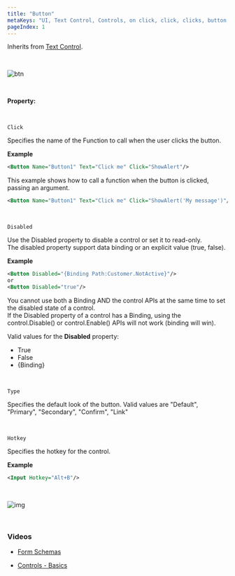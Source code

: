 ```yaml
---
title: "Button"
metaKeys: "UI, Text Control, Controls, on click, click, clicks, button, call function"
pageIndex: 1
---
```


Inherits from [Text Control](textcontrol.md).

<br/>

![btn](https://profitbasedocs.blob.core.windows.net/images/btnUI.png)

<br/>

**Property:**

<br/>

`Click`

Specifies the name of the Function to call when the user clicks the button.

**Example**

```xml
<Button Name="Button1" Text="Click me" Click="ShowAlert"/>
```

This example shows how to call a function when the button is clicked, passing an argument.

```xml
<Button Name="Button1" Text="Click me" Click="ShowAlert('My message')"/>
```

<br/>

`Disabled`

Use the Disabled property to disable a control or set it to read-only.  
The disabled property support data binding or an explicit value (true, false).

**Example**

```xml
<Button Disabled="{Binding Path:Customer.NotActive}"/>
or
<Button Disabled="true"/>
```

You cannot use both a Binding AND the control APIs at the same time to set the disabled state of a control.  
If the Disabled property of a control has a Binding, using the control.Disable() or control.Enable() APIs will not work (binding will win).

Valid values for the **Disabled** property:

- True
- False
- {Binding}

<br/>

`Type`

Specifies the default look of the button. Valid values are "Default", "Primary", "Secondary", "Confirm", "Link"

<br/>

`Hotkey`

Specifies the hotkey for the control.

**Example**

```xml
<Input Hotkey="Alt+B"/>
```

<br/>

![img](https://profitbasedocs.blob.core.windows.net/images/hotkeys.png)

<br/>

### Videos

- [Form Schemas](../../../../videos/formschemas.md)

- [Controls - Basics](https://profitbasedocs.blob.core.windows.net/videos/Form%20Schema%20-%20Input%20Element.mp4)
